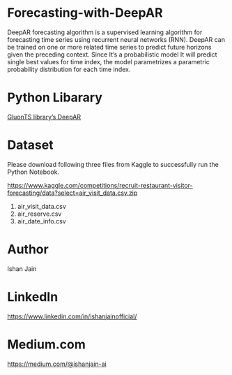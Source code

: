 # Forecasting-with-DeepAR

DeepAR forecasting algorithm is a supervised learning algorithm for forecasting time series using recurrent neural networks (RNN).
DeepAR can be trained on one or more related time series to predict future horizons given the preceding context. 
Since It’s a probabilistic model It will predict single best values for time index, the model parametrizes a parametric probability 
distribution for each time index. 


# Python Libarary 
[ GluonTS library’s DeepAR]([url](https://ts.gluon.ai/api/gluonts/gluonts.model.deepar.html?highlight=deeparestimator#gluonts.model.deepar.DeepAREstimator))


# Dataset 
Please download following three files from Kaggle to successfully run the Python Notebook.

https://www.kaggle.com/competitions/recruit-restaurant-visitor-forecasting/data?select=air_visit_data.csv.zip

1) air_visit_data.csv
2) air_reserve.csv
3) air_date_info.csv


# Author
Ishan Jain
 
# LinkedIn
https://www.linkedin.com/in/ishanjainofficial/
 
# Medium.com
https://medium.com/@ishanjain-ai



 


